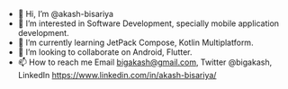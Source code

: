 - 👋 Hi, I’m @akash-bisariya
- 👀 I’m interested in Software Development, specially mobile application development.
- 🌱 I’m currently learning JetPack Compose, Kotlin Multiplatform.
- 💞️ I’m looking to collaborate on Android, Flutter.
- 📫 How to reach me Email bigakash@gmail.com, Twitter @bigakash, LinkedIn https://www.linkedin.com/in/akash-bisariya/

<!---
akash-bisariya/akash-bisariya is a ✨ special ✨ repository because its `README.md` (this file) appears on your GitHub profile.
You can click the Preview link to take a look at your changes.
--->
